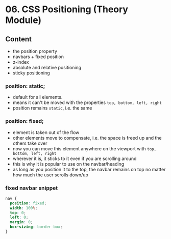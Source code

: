 # 06. CSS Positioning  (Theory Module) 

## Content 

- the position property 
- navbars + fixed position 
- z-index 
- absolute and relative positioning 
- sticky positioning 

### position: static; 

- default for all elements. 
- means it can't be moved with the properties `top, bottom, left, right`
- position remains `static`, i.e. the same 

### position: fixed; 

- element is taken out of the flow 
- other elements move to compensate, i.e. the space is freed up and the others take over 
- now you can move this element anywhere on the viewport with `top, bottom, left, right`
- wherever it is, it sticks to it even if you are scrolling around 
- this is why it is popular to use on the navbar/heading 
- as long as you position it to the top, the navbar remains on top no matter how much 
the user scrolls down/up 

### fixed navbar snippet 

```css
nav {
  position: fixed;
  width: 100%;
  top: 0;
  left: 0;
  margin: 0;
  box-sizing: border-box; 
}
```



